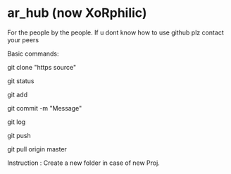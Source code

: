 # ar_hub (now XoRphilic)
For the people by the people. 
If u dont know how to use github plz contact your peers

Basic commands:
  
  git clone "https source"
  
  git status
  
  git add <filename>
  
  git commit -m "Message"
  
  git log
  
  git push
  
  git pull origin master
 
Instruction :
  Create a new folder in case of new Proj.
  
